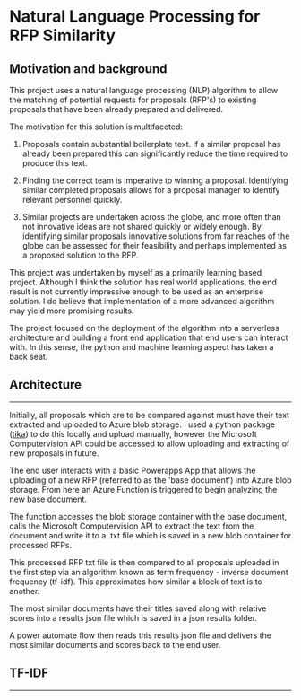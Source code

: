 
# Natural Language Processing for RFP Similarity

## Motivation and background

This project uses a natural language processing (NLP) algorithm to allow the matching of potential requests for proposals (RFP's) to existing proposals that have been already prepared and delivered.

The motivation for this solution is multifaceted:

1) Proposals contain substantial boilerplate text. If a similar proposal has already been prepared this can significantly reduce the time required to produce this text.

2) Finding the correct team is imperative to winning a proposal. Identifying similar completed proposals allows for a proposal manager to identify relevant personnel quickly.

3) Similar projects are undertaken across the globe, and more often than not innovative ideas are not shared quickly or widely enough. By identifying similar proposals innovative solutions from far reaches of the globe can be assessed for their feasibility and perhaps implemented as a proposed solution to the RFP.


This project was undertaken by myself as a primarily learning based project. Although I think the solution has real world applications, the end result is not currently impressive enough to be used as an enterprise solution. I do believe that implementation of a more advanced algorithm may yield more promising results.

The project focused on the deployment of the algorithm into a serverless architecture and building a front end application that end users can interact with. In this sense, the python and machine learning aspect has taken a back seat.


## Architecture
***

Initially, all proposals which are to be compared against must have their text extracted and uploaded to Azure blob storage. I used a  python package ([tika](https://pypi.org/project/tika/)) to do this locally and upload manually, however the Microsoft Computervision API could be accessed to allow uploading and extracting of new proposals in future.

The end user interacts with a basic Powerapps App that allows the uploading of a new RFP (referred to as the 'base document') into Azure blob storage. From here an Azure Function is triggered to begin analyzing the new base document.

The function accesses the blob storage container with the base document, calls the Microsoft Computervision API to extract the text from the document and write it to a .txt file which is saved in a new blob container for processed RFPs.

This processed RFP txt file is then compared to all proposals uploaded in the first step via an algorithm known as term frequency - inverse document frequency (tf-idf). This approximates how similar a block of text is to another.

The most similar documents have their titles saved along with relative scores into a results json file which is saved in a json results folder.

A power automate flow then reads this results json file and delivers the most similar documents and scores back to the end user.


## TF-IDF
***



